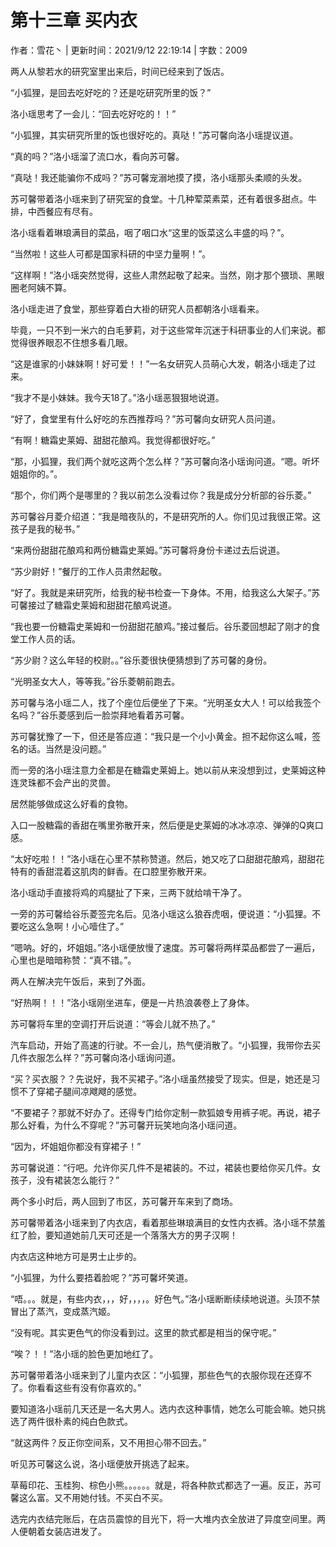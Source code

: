 # 第十三章 买内衣

作者：雪花丶 | 更新时间：2021/9/12 22:19:14 | 字数：2009

两人从黎若水的研究室里出来后，时间已经来到了饭店。

“小狐狸，是回去吃好吃的？还是吃研究所里的饭？”

洛小瑶思考了一会儿：“回去吃好吃的！！”

“小狐狸，其实研究所里的饭也很好吃的。真哒！”苏可馨向洛小瑶提议道。

“真的吗？”洛小瑶溜了流口水，看向苏可馨。

“真哒！我还能骗你不成吗？”苏可馨宠溺地摸了摸，洛小瑶那头柔顺的头发。

苏可馨带着洛小瑶来到了研究室的食堂。十几种荤菜素菜，还有着很多甜点。牛排，中西餐应有尽有。

洛小瑶看着琳琅满目的菜品，咽了咽口水“这里的饭菜这么丰盛的吗？”。

“当然啦！这些人可都是国家科研的中坚力量啊！”。

“这样啊！”洛小瑶突然觉得，这些人肃然起敬了起来。当然，刚才那个猥琐、黑眼圈老阿姨不算。

洛小瑶走进了食堂，那些穿着白大褂的研究人员都朝洛小瑶看来。

毕竟，一只不到一米六的白毛萝莉，对于这些常年沉迷于科研事业的人们来说。都觉得很养眼忍不住想多看几眼。

“这是谁家的小妹妹啊！好可爱！！”一名女研究人员萌心大发，朝洛小瑶走了过来。

“我才不是小妹妹。我今天18了。”洛小瑶恶狠狠地说道。

“好了，食堂里有什么好吃的东西推荐吗？”苏可馨向女研究人员问道。

“有啊！糖霜史莱姆、甜甜花酿鸡。我觉得都很好吃。”

“那，小狐狸，我们两个就吃这两个怎么样？”苏可馨向洛小瑶询问道。“嗯。听坏姐姐你的。”。

“那个，你们两个是哪里的？我以前怎么没看过你？我是成分分析部的谷乐菱。”

苏可馨谷月菱介绍道：“我是暗夜队的，不是研究所的人。你们见过我很正常。这孩子是我的秘书。”

“来两份甜甜花酿鸡和两份糖霜史莱姆。”苏可馨将身份卡递过去后说道。

“苏少尉好！”餐厅的工作人员肃然起敬。

“好了。我就是来研究所，给我的秘书检查一下身体。不用，给我这么大架子。”苏可馨接过了糖霜史莱姆和甜甜花酿鸡说道。

“我也要一份糖霜史莱姆和一份甜甜花酿鸡。”接过餐后。谷乐菱回想起了刚才的食堂工作人员的话。

“苏少尉？这么年轻的校尉。。”谷乐菱很快便猜想到了苏可馨的身份。

“光明圣女大人，等等我。”谷乐菱朝前跑去。

苏可馨与洛小瑶二人，找了个座位后便坐了下来。“光明圣女大人！可以给我签个名吗？”谷乐菱感到后一脸崇拜地看着苏可馨。

苏可馨犹豫了一下，但还是答应道：“我只是一个小小黄金。担不起你这么喊，签名的话。当然是没问题。”

而一旁的洛小瑶注意力全都是在糖霜史莱姆上。她以前从来没想到过，史莱姆这种连灵珠都不会产出的灵兽。

居然能够做成这么好看的食物。

入口一股糖霜的香甜在嘴里弥散开来，然后便是史莱姆的冰冰凉凉、弹弹的Q爽口感。

“太好吃啦！！”洛小瑶在心里不禁称赞道。然后，她又吃了口甜甜花酿鸡，甜甜花特有的香甜混着这肌肉的鲜香。在口腔里弥散开来。

洛小瑶动手直接将鸡的鸡腿扯了下来，三两下就给啃干净了。

一旁的苏可馨给谷乐菱签完名后。见洛小瑶这么狼吞虎咽，便说道：“小狐狸。不要吃这么急啊！小心噎住了。”

“嗯呐。好的，坏姐姐。”洛小瑶便放慢了速度。苏可馨将两样菜品都尝了一遍后，心里也是暗暗称赞：“真不错。”。

两人在解决完午饭后，来到了外面。

“好热啊！！！”洛小瑶刚坐进车，便是一片热浪袭卷上了身体。

苏可馨将车里的空调打开后说道：“等会儿就不热了。”

汽车启动，开始了高速的行驶。不一会儿，热气便消散了。“小狐狸，我带你去买几件衣服怎么样？”苏可馨向洛小瑶询问道。

“买？买衣服？？先说好，我不买裙子。”洛小瑶虽然接受了现实。但是，她还是习惯不了穿裙子腿间凉飕飕的感觉。

“不要裙子？那就不好办了。还得专门给你定制一款狐娘专用裤子呢。再说，裙子那么好看，为什么不穿呢？”苏可馨开玩笑地向洛小瑶问道。

“因为，坏姐姐你都没有穿裙子！”

苏可馨说道：“行吧。允许你买几件不是裙装的。不过，裙装也要给你买几件。女孩子，没有裙装怎么能行？”

两个多小时后，两人回到了市区，苏可馨开车来到了商场。

苏可馨带着洛小瑶来到了内衣店，看着那些琳琅满目的女性内衣裤。洛小瑶不禁羞红了脸，要知道她前几天可还是一个落落大方的男子汉啊！

内衣店这种地方可是男士止步的。

“小狐狸，为什么要捂着脸呢？”苏可馨坏笑道。

“唔。。。就是，有些内衣，，，好，，，，。好色气。”洛小瑶断断续续地说道。头顶不禁冒出了蒸汽，变成蒸汽姬。

“没有呢。其实更色气的你没看到过。这里的款式都是相当的保守呢。”

“唉？！！”洛小瑶的脸色更加地红了。

苏可馨带着洛小瑶来到了儿童内衣区：“小狐狸，那些色气的衣服你现在还穿不了。你看看这些有没有你喜欢的。”

要知道洛小瑶前几天还是一名大男人。选内衣这种事情，她怎么可能会嘛。她只挑选了两件很朴素的纯白色款式。

“就这两件？反正你空间系，又不用担心带不回去。”

听见苏可馨这么说，洛小瑶便放开挑选了起来。

草莓印花、玉桂狗、棕色小熊。。。。。。就是，将各种款式都选了一遍。反正，苏可馨这么富。又不用她付钱。不买白不买。

选完内衣结完账后，在店员震惊的目光下，将一大堆内衣全放进了异度空间里。两人便朝着女装店进发了。

